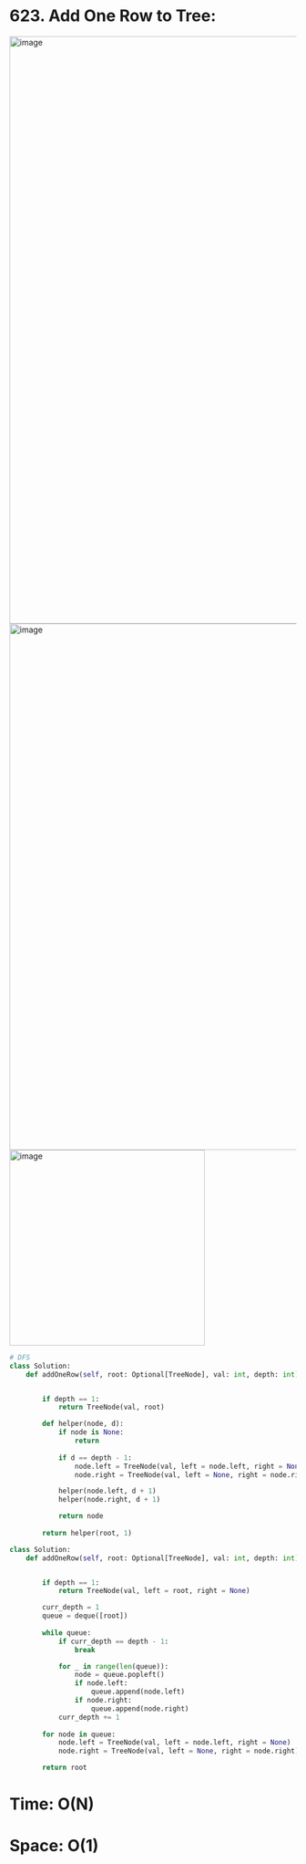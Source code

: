 # 623. Add One Row to Tree:

<img width="1030" alt="image" src="https://github.com/jatinbhutka/LeetCode-2022/assets/35987583/85881559-97a3-483d-8632-caa7e419a3c7">
<img width="923" alt="image" src="https://github.com/jatinbhutka/LeetCode-2022/assets/35987583/23d60c92-3708-4528-b4e3-50d14a1b2152">
<img width="343" alt="image" src="https://github.com/jatinbhutka/LeetCode-2022/assets/35987583/dc2fb794-60b8-4d35-b08c-7b596c0a709a">


```python
# DFS
class Solution:
    def addOneRow(self, root: Optional[TreeNode], val: int, depth: int) -> Optional[TreeNode]:


        if depth == 1:
            return TreeNode(val, root)

        def helper(node, d):
            if node is None:
                return
            
            if d == depth - 1:
                node.left = TreeNode(val, left = node.left, right = None)
                node.right = TreeNode(val, left = None, right = node.right)

            helper(node.left, d + 1)
            helper(node.right, d + 1)

            return node
        
        return helper(root, 1)
```

```python
class Solution:
    def addOneRow(self, root: Optional[TreeNode], val: int, depth: int) -> Optional[TreeNode]:


        if depth == 1:
            return TreeNode(val, left = root, right = None)

        curr_depth = 1
        queue = deque([root])
        
        while queue:
            if curr_depth == depth - 1:
                break

            for _ in range(len(queue)):
                node = queue.popleft()
                if node.left:
                    queue.append(node.left)
                if node.right:
                    queue.append(node.right)
            curr_depth += 1
        
        for node in queue:
            node.left = TreeNode(val, left = node.left, right = None)
            node.right = TreeNode(val, left = None, right = node.right)

        return root
```


# Time: O(N)
# Space: O(1)


